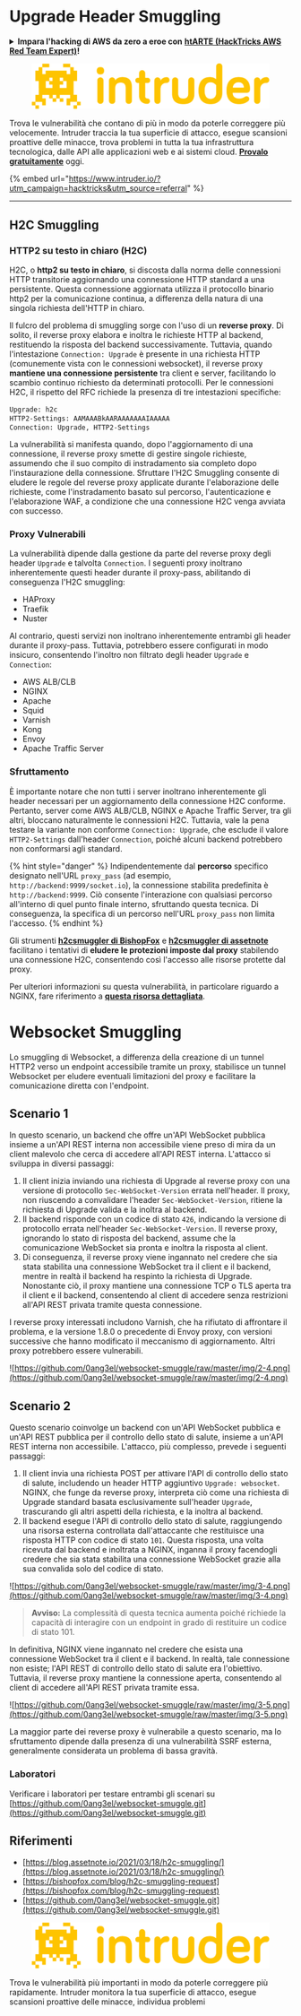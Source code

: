 # Upgrade Header Smuggling

<details>

<summary><strong>Impara l'hacking di AWS da zero a eroe con</strong> <a href="https://training.hacktricks.xyz/courses/arte"><strong>htARTE (HackTricks AWS Red Team Expert)</strong></a><strong>!</strong></summary>

Altri modi per supportare HackTricks:

* Se vuoi vedere la tua **azienda pubblicizzata su HackTricks** o **scaricare HackTricks in PDF** Controlla i [**PACCHETTI DI ABBONAMENTO**](https://github.com/sponsors/carlospolop)!
* Ottieni il [**merchandising ufficiale di PEASS & HackTricks**](https://peass.creator-spring.com)
* Scopri [**The PEASS Family**](https://opensea.io/collection/the-peass-family), la nostra collezione di [**NFT esclusivi**](https://opensea.io/collection/the-peass-family)
* **Unisciti al** 💬 [**gruppo Discord**](https://discord.gg/hRep4RUj7f) o al [**gruppo Telegram**](https://t.me/peass) o **seguici** su **Twitter** 🐦 [**@carlospolopm**](https://twitter.com/hacktricks_live)**.**
* **Condividi i tuoi trucchi di hacking inviando PR a** [**HackTricks**](https://github.com/carlospolop/hacktricks) e [**HackTricks Cloud**](https://github.com/carlospolop/hacktricks-cloud) github repos.

</details>

<figure><img src="/.gitbook/assets/image (675).png" alt=""><figcaption></figcaption></figure>

Trova le vulnerabilità che contano di più in modo da poterle correggere più velocemente. Intruder traccia la tua superficie di attacco, esegue scansioni proattive delle minacce, trova problemi in tutta la tua infrastruttura tecnologica, dalle API alle applicazioni web e ai sistemi cloud. [**Provalo gratuitamente**](https://www.intruder.io/?utm\_source=referral\&utm\_campaign=hacktricks) oggi.

{% embed url="https://www.intruder.io/?utm_campaign=hacktricks&utm_source=referral" %}

***

## H2C Smuggling <a href="#http2-over-cleartext-h2c" id="http2-over-cleartext-h2c"></a>

### HTTP2 su testo in chiaro (H2C) <a href="#http2-over-cleartext-h2c" id="http2-over-cleartext-h2c"></a>

H2C, o **http2 su testo in chiaro**, si discosta dalla norma delle connessioni HTTP transitorie aggiornando una connessione HTTP standard a una persistente. Questa connessione aggiornata utilizza il protocollo binario http2 per la comunicazione continua, a differenza della natura di una singola richiesta dell'HTTP in chiaro.

Il fulcro del problema di smuggling sorge con l'uso di un **reverse proxy**. Di solito, il reverse proxy elabora e inoltra le richieste HTTP al backend, restituendo la risposta del backend successivamente. Tuttavia, quando l'intestazione `Connection: Upgrade` è presente in una richiesta HTTP (comunemente vista con le connessioni websocket), il reverse proxy **mantiene una connessione persistente** tra client e server, facilitando lo scambio continuo richiesto da determinati protocolli. Per le connessioni H2C, il rispetto del RFC richiede la presenza di tre intestazioni specifiche:
``` 
Upgrade: h2c
HTTP2-Settings: AAMAAABkAARAAAAAAAIAAAAA
Connection: Upgrade, HTTP2-Settings
```
La vulnerabilità si manifesta quando, dopo l'aggiornamento di una connessione, il reverse proxy smette di gestire singole richieste, assumendo che il suo compito di instradamento sia completo dopo l'instaurazione della connessione. Sfruttare l'H2C Smuggling consente di eludere le regole del reverse proxy applicate durante l'elaborazione delle richieste, come l'instradamento basato sul percorso, l'autenticazione e l'elaborazione WAF, a condizione che una connessione H2C venga avviata con successo.

### Proxy Vulnerabili <a href="#exploitation" id="exploitation"></a>

La vulnerabilità dipende dalla gestione da parte del reverse proxy degli header `Upgrade` e talvolta `Connection`. I seguenti proxy inoltrano inherentemente questi header durante il proxy-pass, abilitando di conseguenza l'H2C smuggling:

- HAProxy
- Traefik
- Nuster

Al contrario, questi servizi non inoltrano inherentemente entrambi gli header durante il proxy-pass. Tuttavia, potrebbero essere configurati in modo insicuro, consentendo l'inoltro non filtrato degli header `Upgrade` e `Connection`:

- AWS ALB/CLB
- NGINX
- Apache
- Squid
- Varnish
- Kong
- Envoy
- Apache Traffic Server

### Sfruttamento <a href="#exploitation" id="exploitation"></a>

È importante notare che non tutti i server inoltrano inherentemente gli header necessari per un aggiornamento della connessione H2C conforme. Pertanto, server come AWS ALB/CLB, NGINX e Apache Traffic Server, tra gli altri, bloccano naturalmente le connessioni H2C. Tuttavia, vale la pena testare la variante non conforme `Connection: Upgrade`, che esclude il valore `HTTP2-Settings` dall'header `Connection`, poiché alcuni backend potrebbero non conformarsi agli standard.

{% hint style="danger" %}
Indipendentemente dal **percorso** specifico designato nell'URL `proxy_pass` (ad esempio, `http://backend:9999/socket.io`), la connessione stabilita predefinita è `http://backend:9999`. Ciò consente l'interazione con qualsiasi percorso all'interno di quel punto finale interno, sfruttando questa tecnica. Di conseguenza, la specifica di un percorso nell'URL `proxy_pass` non limita l'accesso.
{% endhint %}

Gli strumenti [**h2csmuggler di BishopFox**](https://github.com/BishopFox/h2csmuggler) e [**h2csmuggler di assetnote**](https://github.com/assetnote/h2csmuggler) facilitano i tentativi di **eludere le protezioni imposte dal proxy** stabilendo una connessione H2C, consentendo così l'accesso alle risorse protette dal proxy.

Per ulteriori informazioni su questa vulnerabilità, in particolare riguardo a NGINX, fare riferimento a [**questa risorsa dettagliata**](../network-services-pentesting/pentesting-web/nginx.md#proxy\_set\_header-upgrade-and-connection).

# Websocket Smuggling

Lo smuggling di Websocket, a differenza della creazione di un tunnel HTTP2 verso un endpoint accessibile tramite un proxy, stabilisce un tunnel Websocket per eludere eventuali limitazioni del proxy e facilitare la comunicazione diretta con l'endpoint.

## Scenario 1

In questo scenario, un backend che offre un'API WebSocket pubblica insieme a un'API REST interna non accessibile viene preso di mira da un client malevolo che cerca di accedere all'API REST interna. L'attacco si sviluppa in diversi passaggi:

1. Il client inizia inviando una richiesta di Upgrade al reverse proxy con una versione di protocollo `Sec-WebSocket-Version` errata nell'header. Il proxy, non riuscendo a convalidare l'header `Sec-WebSocket-Version`, ritiene la richiesta di Upgrade valida e la inoltra al backend.
2. Il backend risponde con un codice di stato `426`, indicando la versione di protocollo errata nell'header `Sec-WebSocket-Version`. Il reverse proxy, ignorando lo stato di risposta del backend, assume che la comunicazione WebSocket sia pronta e inoltra la risposta al client.
3. Di conseguenza, il reverse proxy viene ingannato nel credere che sia stata stabilita una connessione WebSocket tra il client e il backend, mentre in realtà il backend ha respinto la richiesta di Upgrade. Nonostante ciò, il proxy mantiene una connessione TCP o TLS aperta tra il client e il backend, consentendo al client di accedere senza restrizioni all'API REST privata tramite questa connessione.

I reverse proxy interessati includono Varnish, che ha rifiutato di affrontare il problema, e la versione 1.8.0 o precedente di Envoy proxy, con versioni successive che hanno modificato il meccanismo di aggiornamento. Altri proxy potrebbero essere vulnerabili.

![https://github.com/0ang3el/websocket-smuggle/raw/master/img/2-4.png](https://github.com/0ang3el/websocket-smuggle/raw/master/img/2-4.png)

## Scenario 2

Questo scenario coinvolge un backend con un'API WebSocket pubblica e un'API REST pubblica per il controllo dello stato di salute, insieme a un'API REST interna non accessibile. L'attacco, più complesso, prevede i seguenti passaggi:

1. Il client invia una richiesta POST per attivare l'API di controllo dello stato di salute, includendo un header HTTP aggiuntivo `Upgrade: websocket`. NGINX, che funge da reverse proxy, interpreta ciò come una richiesta di Upgrade standard basata esclusivamente sull'header `Upgrade`, trascurando gli altri aspetti della richiesta, e la inoltra al backend.
2. Il backend esegue l'API di controllo dello stato di salute, raggiungendo una risorsa esterna controllata dall'attaccante che restituisce una risposta HTTP con codice di stato `101`. Questa risposta, una volta ricevuta dal backend e inoltrata a NGINX, inganna il proxy facendogli credere che sia stata stabilita una connessione WebSocket grazie alla sua convalida solo del codice di stato.

![https://github.com/0ang3el/websocket-smuggle/raw/master/img/3-4.png](https://github.com/0ang3el/websocket-smuggle/raw/master/img/3-4.png)

> **Avviso:** La complessità di questa tecnica aumenta poiché richiede la capacità di interagire con un endpoint in grado di restituire un codice di stato 101.

In definitiva, NGINX viene ingannato nel credere che esista una connessione WebSocket tra il client e il backend. In realtà, tale connessione non esiste; l'API REST di controllo dello stato di salute era l'obiettivo. Tuttavia, il reverse proxy mantiene la connessione aperta, consentendo al client di accedere all'API REST privata tramite essa.

![https://github.com/0ang3el/websocket-smuggle/raw/master/img/3-5.png](https://github.com/0ang3el/websocket-smuggle/raw/master/img/3-5.png)

La maggior parte dei reverse proxy è vulnerabile a questo scenario, ma lo sfruttamento dipende dalla presenza di una vulnerabilità SSRF esterna, generalmente considerata un problema di bassa gravità.

### Laboratori

Verificare i laboratori per testare entrambi gli scenari su [https://github.com/0ang3el/websocket-smuggle.git](https://github.com/0ang3el/websocket-smuggle.git)

## Riferimenti

* [https://blog.assetnote.io/2021/03/18/h2c-smuggling/](https://blog.assetnote.io/2021/03/18/h2c-smuggling/)
* [https://bishopfox.com/blog/h2c-smuggling-request](https://bishopfox.com/blog/h2c-smuggling-request)
* [https://github.com/0ang3el/websocket-smuggle.git](https://github.com/0ang3el/websocket-smuggle.git)

<figure><img src="/.gitbook/assets/image (675).png" alt=""><figcaption></figcaption></figure>

Trova le vulnerabilità più importanti in modo da poterle correggere più rapidamente. Intruder monitora la tua superficie di attacco, esegue scansioni proattive delle minacce, individua problemi
